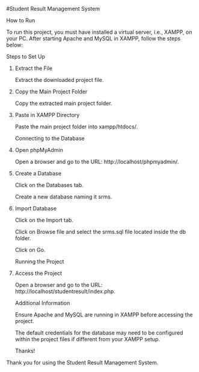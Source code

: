 #Student Result Management System


How to Run

To run this project, you must have installed a virtual server, i.e., XAMPP, on your PC. After starting Apache and MySQL in XAMPP, follow the steps below:

Steps to Set Up
1. Extract the File

   
     Extract the downloaded project file.
3. Copy the Main Project Folder
   
     Copy the extracted main project folder.
5. Paste in XAMPP Directory
   
     Paste the main project folder into xampp/htdocs/.
   
     Connecting to the Database
7. Open phpMyAdmin
   
     Open a browser and go to the URL: http://localhost/phpmyadmin/.
9. Create a Database

     Click on the Databases tab.
   
     Create a new database naming it srms.
11. Import Database
    
     Click on the Import tab.
    
     Click on Browse file and select the srms.sql file located inside the db folder.

     Click on Go.

     Running the Project
13. Access the Project
    
     Open a browser and go to the URL: http://localhost/studentresult/index.php.

     Additional Information

     Ensure Apache and MySQL are running in XAMPP before accessing the project.

     The default credentials for the database may need to be configured within the project files if different from your XAMPP setup.
  
     Thanks!

Thank you for using the Student Result Management System.
